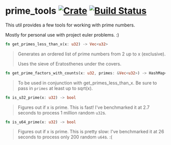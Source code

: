 
# prime_tools [![Crate](https://img.shields.io/crates/v/prime_tools.svg)](https://crates.io/crates/prime_tools) [![Build Status](https://travis-ci.org/danmedani/prime_tools.svg?branch=master)](https://travis-ci.org/danmedani/prime_tools)
This util provides a few tools for working with prime numbers.

Mostly for personal use with project euler problems. :)


```Rust
fn get_primes_less_than_x(x: u32) -> Vec<u32>
```
>Generates an ordered list of prime numbers from 2 up to x (exclusive).
>
>Uses the sieve of Eratosthenes under the covers.


```Rust
fn get_prime_factors_with_counts(x: u32, primes: &Vec<u32>) -> HashMap<u32, u32>
```
>To be used in conjunction with get_primes_less_than_x.
>Be sure to pass in `primes` at least up to sqrt(x).


```Rust
fn is_u32_prime(x: u32) -> bool
```
>Figures out if x is prime.
>This is fast! I've benchmarked it at 2.7 seconds to process 1 million random `u32`s.


```Rust
fn is_u64_prime(x: u32) -> bool
```
>Figures out if x is prime.
>This is pretty slow: I've benchmarked it at 26 seconds to process only 200 random `u64`s. :(
